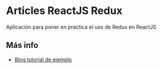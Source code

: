 
# Articles ReactJS Redux

Aplicación para poner en practica el uso de Redux en ReactJS

## Más info

- [Blog tutorial de ejemplo](https://www.valentinog.com/blog/redux/)